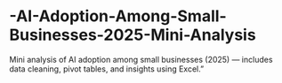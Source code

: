 # -AI-Adoption-Among-Small-Businesses-2025-Mini-Analysis
Mini analysis of AI adoption among small businesses (2025) — includes data cleaning, pivot tables, and insights using Excel.”
